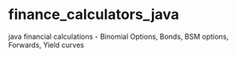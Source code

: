 # finance_calculators_java
java financial calculations - Binomial Options, Bonds, BSM options, Forwards, Yield curves
